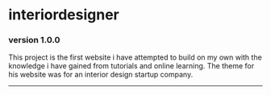 # interiordesigner

### version 1.0.0

This project is the first website i have attempted to build on my own with the knowledge i have gained from tutorials and online learning. The theme for his website was for an interior design startup company.

---
